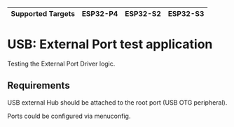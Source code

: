 | Supported Targets | ESP32-P4 | ESP32-S2 | ESP32-S3 |
| ----------------- | -------- | -------- | -------- |

# USB: External Port test application

Testing the External Port Driver logic.

## Requirements

USB external Hub should be attached to the root port (USB OTG peripheral).

Ports could be configured via menuconfig.
